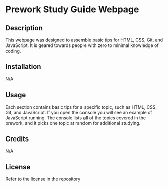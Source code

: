 # Prework Study Guide Webpage

## Description

This webpage was designed to assemble basic tips for HTML, CSS, Git, and JavaScript. It is geared towards people with zero to minimal knowledge of coding. 

## Installation

N/A

## Usage

Each section contains basic tips for a specific topic, such as HTML, CSS, Git, and JavaScript. If you open the console you will see an example of JavaScript running. The console lists all of the topics covered in the prework, and it picks one topic at random for additional studying. 

## Credits

N/A

## License

Refer to the license in the repository